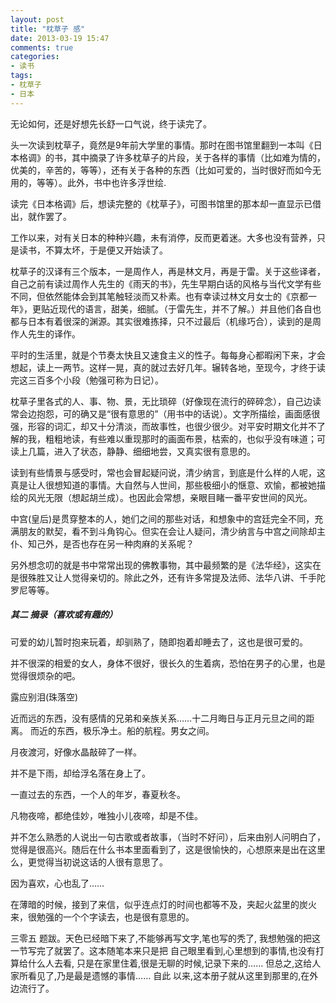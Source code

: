 ```yaml
---
layout: post
title: "枕草子 感"
date: 2013-03-19 15:47
comments: true
categories: 
- 读书
tags:
- 枕草子
- 日本
---
```


无论如何，还是好想先长舒一口气说，终于读完了。

头一次读到枕草子，竟然是9年前大学里的事情。那时在图书馆里翻到一本叫《日本格调》的书，其中摘录了许多枕草子的片段，关于各样的事情（比如难为情的，优美的，辛苦的，等等），还有关于各种的东西（比如可爱的，当时很好而如今无用的，等等）。此外，书中也许多浮世绘.

读完《日本格调》后，想读完整的《枕草子》，可图书馆里的那本却一直显示已借出，就作罢了。

工作以来，对有关日本的种种兴趣，未有消停，反而更着迷。大多也没有营养，只是读书，不算太坏，于是便又开始读了。

枕草子的汉译有三个版本，一是周作人，再是林文月，再是于雷。关于这些译者，自己之前有读过周作人先生的《雨天的书》，先生早期白话的风格与当代文学有些不同，但依然能体会到其笔触轻淡而又朴素。也有幸读过林文月女士的《京都一年》，更贴近现代的语言，甜美，细腻。（于雷先生，并不了解。）并且他们各自也都与日本有着很深的渊源。其实很难拣择，只不过最后（机缘巧合），读到的是周作人先生的译作。

平时的生活里，就是个节奏太快且又速食主义的性子。每每身心都暇闲下来，才会想起，读上一两节。这样一晃，真的就过去好几年。辗转各地，至现今，才终于读完这三百多个小段（勉强可称为日记）。

枕草子里各式的人、事、物、景，无比琐碎（好像现在流行的碎碎念），自己边读常会边抱怨，可的确又是“很有意思的”（用书中的话说）。文字所描绘，画面感很强，形容的词汇，却又十分清淡，而故事性，也很少很少。对平安时期文化并不了解的我，粗粗地读，有些难以重现那时的画面布景，枯索的，也似乎没有味道；可读上几篇，进入了状态，静静、细细地尝，又真实很有意思的。

读到有些情景与感受时，常也会冒起疑问说，清少纳言，到底是什么样的人呢，这真是让人很想知道的事情。大自然与人世间，那些极细小的惬意、欢愉，都被她描绘的风光无限（想起胡兰成）。也因此会常想，亲眼目睹一番平安世间的风光。

中宫(皇后)是贯穿整本的人，她们之间的那些对话，和想象中的宫廷完全不同，充满朋友的默契，看不到斗角钩心。但实在会让人疑问，清少纳言与中宫之间除却主仆、知己外，是否也存在另一种肉麻的关系呢？

另外想念叨的就是书中常常出现的佛教事物，其中最频繁的是《法华经》，这实在是很殊胜又让人觉得亲切的。除此之外，还有许多常提及法师、法华八讲、千手陀罗尼等等。
<!-- more -->
##### 其二 摘录（喜欢或有趣的）

可爱的幼儿暂时抱来玩着，却驯熟了，随即抱着却睡去了，这也是很可爱的。

并不很深的相爱的女人，身体不很好，很长久的生着病，恐怕在男子的心里，也是觉得很烦杂的吧。

露应别泪(珠落空)

近而远的东西，没有感情的兄弟和亲族关系……十二月晦日与正月元旦之间的距离。
而近的东西，极乐净土。船的航程。男女之间。

月夜渡河，好像水晶敲碎了一样。

并不是下雨，却给浮名落在身上了。

一直过去的东西，一个人的年岁，春夏秋冬。

凡物夜啼，都绝佳妙，唯独小儿夜啼，却是不佳。

并不怎么熟悉的人说出一句古歌或者故事，（当时不好问），后来由别人问明白了，觉得是很高兴。随后在什么书本里面看到了，这是很愉快的，心想原来是出在这里么，更觉得当初说这话的人很有意思了。

因为喜欢，心也乱了……

在薄暗的时候，接到了来信，似乎连点灯的时间也都等不及，夹起火盆里的炭火来，很勉强的一个个字读去，也是很有意思的。


三零五 题跋。天色已经暗下来了,不能够再写文字,笔也写的秃了, 我想勉强的把这一节写完了就罢了。这本随笔本来只是把 自己眼里看到,心里想到的事情,也没有打算给什么人去看, 只是在家里住着,很是无聊的时候,记录下来的……
但总之,这给人家所看见了,乃是最是遗憾的事情…… 自此 以来,这本册子就从这里到那里的,在外边流行了。

